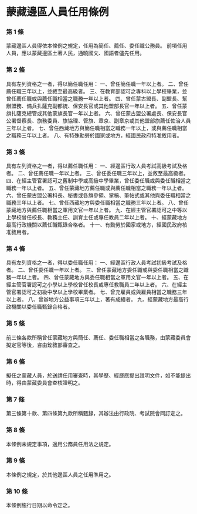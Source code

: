 # 蒙藏邊區人員任用條例

### 第 1 條

蒙藏邊區人員得依本條例之規定，任用為簡任、薦任、委任職公務員。
前項任用人員，應以蒙藏邊區土著人民，通曉國文、國語者儘先任用。

### 第 2 條

具有左列資格之一者，得以簡任職任用：
一、曾任簡任職一年以上者。
二、曾任薦任職三年以上，並敘至最高級者。
三、在教育部認可之專科以上學校畢業，並曾任薦任職或與薦任職相當之職務一年以上者。
四、曾任蒙古盟長、副盟長、幫辦盟務、備兵扎薩克副都統、保安長官或其他盟部長官一年以上者。
五、曾任蒙旗扎薩克總管或其他蒙旗長官一年以上者。
六、曾任蒙古盟公署處長、保安長官公署督察長、旗務委員、旗協理、管旗、章京、副章京或其他盟部旗薦任佐治人員三年以上者。
七、曾任西藏地方與簡任職相當之職務一年以上，或與薦任職相當之職務三年以上者。
八、有特殊勳勞於國家或地方，經國民政府特准敘用者。

### 第 3 條

具有左列資格之一者，得以薦任職任用：
一、經邊區行政人員考試高級考試及格者。
二、曾任薦任職一年以上者。
三、曾任委任職三年以上，並敘至最高級者。
四、在經主管官署認可之舊制中學或高級中學畢業，曾任委任職或與委任職相當之職務一年以上者。
五、曾任蒙藏地方薦任職或與薦任職相當之職務一年以上者。
六、曾任蒙古盟公署科長、秘書或各旗參領、掌稿、筆帖式或其他與委任職相當之職務三年以上者。
七、曾任西藏地方與委任職相當之職務三年以上者。
八、曾任蒙藏地方與薦任職相當之軍用文官一年以上者。
九、在經主管官署認可之中等以上學校曾任校長、教務主任、訓育主任或專任教員二年以上者。
十、經蒙藏地方最高行政機關以薦任職甄錄合格者。
十一、有勳勞於國家或地方，經國民政府核准敘用者。

### 第 4 條

具有左列資格之一者，得以委任職任用：
一、經邊區行政人員考試初級考試及格者。
二、曾任委任職一年以上者。
三、曾任蒙藏地方委任職或與委任職相當之職務一年以上者。
四、曾任蒙藏地方與委任職相當之軍用文官一年以上者。
五、在經主管官署認可之小學以上學校曾任校長或專任教職員二年以上者。
六、在經主管官署認可之初級中學以上學校畢業者。
七、曾充雇員或與雇員相當之職務三年以上者。
八、曾辦地方公益事項三年以上，著有成績者。
九、經蒙藏地方最高行政機關以委任職甄錄合格者。

### 第 5 條

前三條各款所稱曾任蒙藏地方與簡任、薦任、委任職相當之各職務，由蒙藏委員會擬定官等後，咨由銓敘部審查之。

### 第 6 條

擬任之蒙藏人員，於送請任用審查時，其學歷、經歷應提出證明文件，如不能提出時，得由蒙藏委員會查核證明之。

### 第 7 條

第三條第十款、第四條第九款所稱甄錄，其辦法由行政院、考試院會同訂定之。

### 第 8 條

本條例未規定事項，適用公務員任用法之規定。

### 第 9 條

本條例之規定，於其他邊區人員之任用準用之。

### 第 10 條

本條例施行日期以命令定之。
